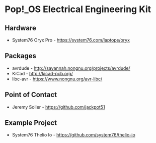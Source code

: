 # Pop!\_OS Electrical Engineering Kit

## Hardware

- System76 Oryx Pro - https://system76.com/laptops/oryx

## Packages

- avrdude - http://savannah.nongnu.org/projects/avrdude/
- KiCad - http://kicad-pcb.org/
- libc-avr - https://www.nongnu.org/avr-libc/

## Point of Contact

- Jeremy Soller - https://github.com/jackpot51

## Example Project

- System76 Thelio Io - https://github.com/system76/thelio-io
